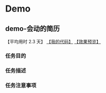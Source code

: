 # Demo

## demo-会动的简历

【平均用时 2.3 天】
[【我的代码】](https://github.com/wangsiyuan233/MyHomeworks/tree/master/demo-%E4%BC%9A%E5%8A%A8%E7%9A%84%E7%AE%80%E5%8E%86)
[【效果预览】](http://wangsiyuan233.cn/MyHomeworks/demo-%E4%BC%9A%E5%8A%A8%E7%9A%84%E7%AE%80%E5%8E%86/index.html)

### 任务目的


### 任务描述


### 任务注意事项

